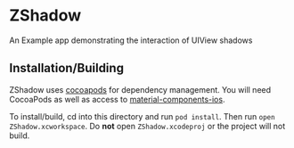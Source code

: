 # ZShadow

An Example app demonstrating the interaction of UIView shadows

## Installation/Building

ZShadow uses [cocoapods](https://cocoapods.org/) for dependency
management. You will need CocoaPods as well as access to
[material-components-ios](https://github.com/material-components/material-components-ios).

To install/build, cd into this directory and run `pod install`.
Then run `open ZShadow.xcworkspace`. Do **not** open `ZShadow.xcodeproj`
or the project will not build.
